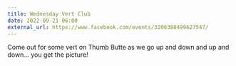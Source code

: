 ```yaml
---
title: Wednesday Vert Club
date: 2022-09-21 06:00
external_url: https://www.facebook.com/events/3206380499627547/
---
```

Come out for some vert on Thumb Butte as we go up and down and up and down… you get the picture!<br>
  <br>
  
